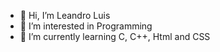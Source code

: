 - 👋 Hi, I’m Leandro Luis
- 👀 I’m interested in Programming
- 🌱 I’m currently learning C, C++, Html and CSS

<!---
Raktul842/Raktul842 is a ✨ special ✨ repository because its `README.md` (this file) appears on your GitHub profile.
You can click the Preview link to take a look at your changes.
--->
